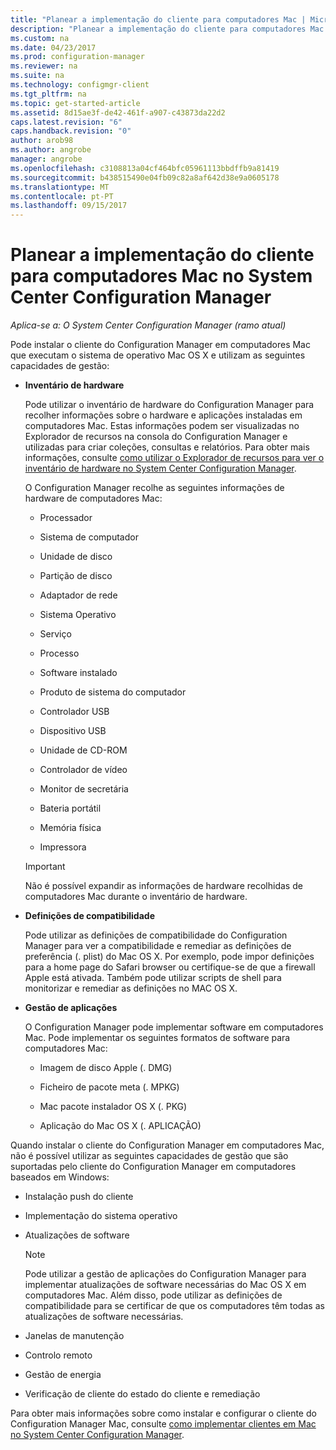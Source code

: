 ```yaml
---
title: "Planear a implementação do cliente para computadores Mac | Microsoft Docs"
description: "Planear a implementação do cliente para computadores Mac no System Center Configuration Manager."
ms.custom: na
ms.date: 04/23/2017
ms.prod: configuration-manager
ms.reviewer: na
ms.suite: na
ms.technology: configmgr-client
ms.tgt_pltfrm: na
ms.topic: get-started-article
ms.assetid: 8d15ae3f-de42-461f-a907-c43873da22d2
caps.latest.revision: "6"
caps.handback.revision: "0"
author: arob98
ms.author: angrobe
manager: angrobe
ms.openlocfilehash: c3108813a04cf464bfc05961113bbdffb9a81419
ms.sourcegitcommit: b438515490e04fb09c82a8af642d38e9a0605178
ms.translationtype: MT
ms.contentlocale: pt-PT
ms.lasthandoff: 09/15/2017
---
```

# <a name="planning-for-client-deployment-to-mac-computers-in-system-center-configuration-manager"></a>Planear a implementação do cliente para computadores Mac no System Center Configuration Manager

*Aplica-se a: O System Center Configuration Manager (ramo atual)*

Pode instalar o cliente do Configuration Manager em computadores Mac que executam o sistema de operativo Mac OS X e utilizam as seguintes capacidades de gestão:  

-   **Inventário de hardware**  

     Pode utilizar o inventário de hardware do Configuration Manager para recolher informações sobre o hardware e aplicações instaladas em computadores Mac. Estas informações podem ser visualizadas no Explorador de recursos na consola do Configuration Manager e utilizadas para criar coleções, consultas e relatórios. Para obter mais informações, consulte [como utilizar o Explorador de recursos para ver o inventário de hardware no System Center Configuration Manager](../../../../core/clients/manage/inventory/use-resource-explorer-to-view-hardware-inventory.md).  

     O Configuration Manager recolhe as seguintes informações de hardware de computadores Mac:  

    -   Processador  

    -   Sistema de computador  

    -   Unidade de disco  

    -   Partição de disco  

    -   Adaptador de rede  

    -   Sistema Operativo  

    -   Serviço  

    -   Processo  

    -   Software instalado  

    -   Produto de sistema do computador  

    -   Controlador USB  

    -   Dispositivo USB  

    -   Unidade de CD-ROM  

    -   Controlador de vídeo  

    -   Monitor de secretária  

    -   Bateria portátil  

    -   Memória física  

    -   Impressora  

    > [!IMPORTANT]  
    >  Não é possível expandir as informações de hardware recolhidas de computadores Mac durante o inventário de hardware.  

-   **Definições de compatibilidade**  

     Pode utilizar as definições de compatibilidade do Configuration Manager para ver a compatibilidade e remediar as definições de preferência (. plist) do Mac OS X. Por exemplo, pode impor definições para a home page do Safari browser ou certifique-se de que a firewall Apple está ativada. Também pode utilizar scripts de shell para monitorizar e remediar as definições no MAC OS X.  

-   **Gestão de aplicações**  

     O Configuration Manager pode implementar software em computadores Mac. Pode implementar os seguintes formatos de software para computadores Mac:  

    -   Imagem de disco Apple (. DMG)  

    -   Ficheiro de pacote meta (. MPKG)  

    -   Mac pacote instalador OS X (. PKG)  

    -   Aplicação do Mac OS X (. APLICAÇÃO)  

 Quando instalar o cliente do Configuration Manager em computadores Mac, não é possível utilizar as seguintes capacidades de gestão que são suportadas pelo cliente do Configuration Manager em computadores baseados em Windows:  

-   Instalação push do cliente  

-   Implementação do sistema operativo  

-   Atualizações de software  

    > [!NOTE]  
    >  Pode utilizar a gestão de aplicações do Configuration Manager para implementar atualizações de software necessárias do Mac OS X em computadores Mac. Além disso, pode utilizar as definições de compatibilidade para se certificar de que os computadores têm todas as atualizações de software necessárias.  

-   Janelas de manutenção  

-   Controlo remoto  

-   Gestão de energia  

-   Verificação de cliente do estado do cliente e remediação  

 Para obter mais informações sobre como instalar e configurar o cliente do Configuration Manager Mac, consulte [como implementar clientes em Mac no System Center Configuration Manager](../../../../core/clients/deploy/deploy-clients-to-macs.md).
